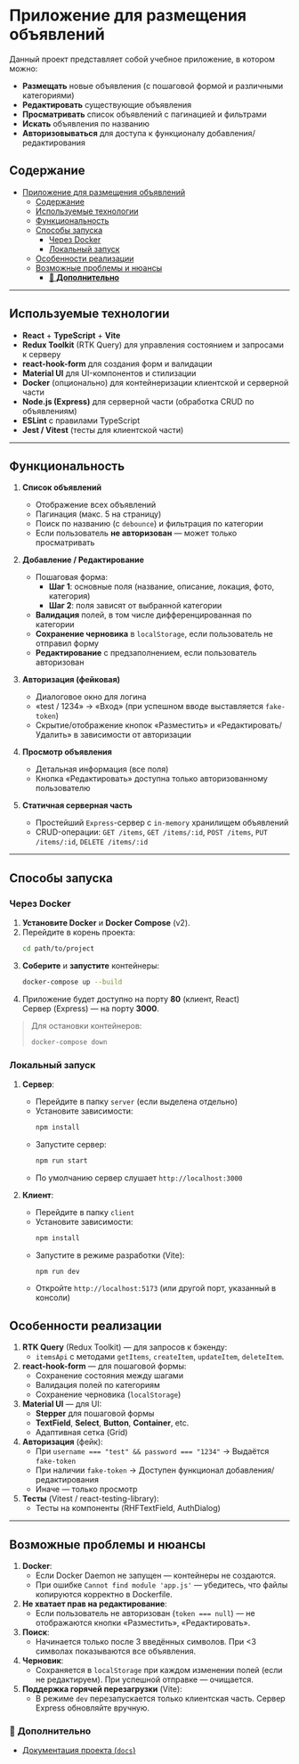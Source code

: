 # Приложение для размещения объявлений

Данный проект представляет собой учебное приложение, в котором можно:

- **Размещать** новые объявления (c пошаговой формой и различными категориями)
- **Редактировать** существующие объявления
- **Просматривать** список объявлений с пагинацией и фильтрами
- **Искать** объявления по названию
- **Авторизовываться** для доступа к функционалу добавления/редактирования

## Содержание

- [Приложение для размещения объявлений](#приложение-для-размещения-объявлений)
  - [Содержание](#содержание)
  - [Используемые технологии](#используемые-технологии)
  - [Функциональность](#функциональность)
  - [Способы запуска](#способы-запуска)
    - [Через Docker](#через-docker)
    - [Локальный запуск](#локальный-запуск)
  - [Особенности реализации](#особенности-реализации)
  - [Возможные проблемы и нюансы](#возможные-проблемы-и-нюансы)
    - [🔗 **Дополнительно**](#-дополнительно)

---

## Используемые технологии

- **React** + **TypeScript** + **Vite**
- **Redux Toolkit** (RTK Query) для управления состоянием и запросами к серверу
- **react-hook-form** для создания форм и валидации
- **Material UI** для UI-компонентов и стилизации
- **Docker** (опционально) для контейнеризации клиентской и серверной части
- **Node.js (Express)** для серверной части (обработка CRUD по объявлениям)
- **ESLint** с правилами TypeScript
- **Jest / Vitest** (тесты для клиентской части)

---

## Функциональность

1. **Список объявлений**

   - Отображение всех объявлений
   - Пагинация (макс. 5 на страницу)
   - Поиск по названию (с `debounce`) и фильтрация по категории
   - Если пользователь **не авторизован** — может только просматривать

2. **Добавление / Редактирование**

   - Пошаговая форма:
     - **Шаг 1**: основные поля (название, описание, локация, фото, категория)
     - **Шаг 2**: поля зависят от выбранной категории
   - **Валидация** полей, в том числе дифференцированная по категории
   - **Сохранение черновика** в `localStorage`, если пользователь не отправил форму
   - **Редактирование** с предзаполнением, если пользователь авторизован

3. **Авторизация (фейковая)**

   - Диалоговое окно для логина
   - «test / 1234» → «Вход» (при успешном вводе выставляется `fake-token`)
   - Скрытие/отображение кнопок «Разместить» и «Редактировать/Удалить» в зависимости от авторизации

4. **Просмотр объявления**

   - Детальная информация (все поля)
   - Кнопка «Редактировать» доступна только авторизованному пользователю

5. **Статичная серверная часть**
   - Простейший `Express`-сервер с `in-memory` хранилищем объявлений
   - CRUD-операции: `GET /items`, `GET /items/:id`, `POST /items`, `PUT /items/:id`, `DELETE /items/:id`

---

## Способы запуска

### Через Docker

1. **Установите Docker** и **Docker Compose** (v2).
2. Перейдите в корень проекта:
   ```bash
   cd path/to/project
   ```
3. **Соберите** и **запустите** контейнеры:
   ```bash
   docker-compose up --build
   ```
4. Приложение будет доступно на порту **80** (клиент, React)  
   Сервер (Express) — на порту **3000**.

> Для остановки контейнеров:
>
> ```bash
> docker-compose down
> ```

### Локальный запуск

1. **Сервер**:

   - Перейдите в папку `server` (если выделена отдельно)
   - Установите зависимости:
     ```bash
     npm install
     ```
   - Запустите сервер:
     ```bash
     npm run start
     ```
   - По умолчанию сервер слушает `http://localhost:3000`

2. **Клиент**:
   - Перейдите в папку `client`
   - Установите зависимости:
     ```bash
     npm install
     ```
   - Запустите в режиме разработки (Vite):
     ```bash
     npm run dev
     ```
   - Откройте `http://localhost:5173` (или другой порт, указанный в консоли)

## Особенности реализации

1. **RTK Query** (Redux Toolkit) — для запросов к бэкенду:
   - `itemsApi` с методами `getItems`, `createItem`, `updateItem`, `deleteItem`.
2. **react-hook-form** — для пошаговой формы:
   - Сохранение состояния между шагами
   - Валидация полей по категориям
   - Сохранение черновика (`localStorage`)
3. **Material UI** — для UI:
   - **Stepper** для пошаговой формы
   - **TextField**, **Select**, **Button**, **Container**, etc.
   - Адаптивная сетка (Grid)
4. **Авторизация** (фейк):
   - При `username === "test" && password === "1234"` → Выдаётся `fake-token`
   - При наличии `fake-token` → Доступен функционал добавления/редактирования
   - Иначе — только просмотр
5. **Тесты** (Vitest / react-testing-library):
   - Тесты на компоненты (RHFTextField, AuthDialog)

---

## Возможные проблемы и нюансы

1. **Docker**:
   - Если Docker Daemon не запущен — контейнеры не создаются.
   - При ошибке `Cannot find module 'app.js'` — убедитесь, что файлы копируются корректно в Dockerfile.
2. **Не хватает прав на редактирование**:
   - Если пользователь не авторизован (`token === null`) — не отображаются кнопки «Разместить», «Редактировать».
3. **Поиск**:
   - Начинается только после 3 введённых символов. При <3 символах показываются все объявления.
4. **Черновик**:
   - Сохраняется в `localStorage` при каждом изменении полей (если не редактируем). При успешной отправке — очищается.
5. **Поддержка горячей перезагрузки** (Vite):
   - В режиме `dev` перезапускается только клиентская часть. Сервер Express обновляйте вручную.

### 🔗 **Дополнительно**

- [Документация проекта (`docs`)](./client/docs/index.html)
